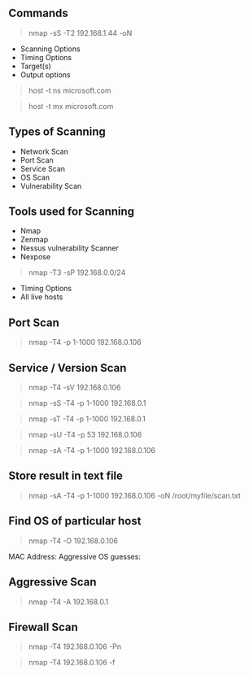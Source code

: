 ## Commands

> nmap -sS -T2 192.168.1.44 -oN

- Scanning Options
- Timing Options
- Target(s)
- Output options

> host -t ns microsoft.com

> host -t mx microsoft.com

## Types of Scanning

- Network Scan
- Port Scan
- Service Scan
- OS Scan
- Vulnerability Scan

## Tools used for Scanning

- Nmap
- Zenmap
- Nessus vulnerability Scanner
- Nexpose

> nmap -T3 -sP 192.168.0.0/24

- Timing Options
- All live hosts

## Port Scan

> nmap -T4 -p 1-1000 192.168.0.106 

## Service / Version Scan

> nmap -T4 -sV 192.168.0.106

> nmap -sS -T4 -p 1-1000 192.168.0.1

> nmap -sT -T4 -p 1-1000 192.168.0.1

> nmap -sU -T4 -p 53 192.168.0.106

> nmap -sA -T4 -p 1-1000 192.168.0.106

## Store result in text file

> nmap -sA -T4 -p 1-1000 192.168.0.106 -oN /root/myfile/scan.txt

## Find OS of particular host

> nmap -T4 -O 192.168.0.106

MAC Address:
Aggressive OS guesses: 

## Aggressive Scan

> nmap -T4 -A 192.168.0.1 

## Firewall Scan

> nmap -T4 192.168.0.106 -Pn

> nmap -T4 192.168.0.106 -f

